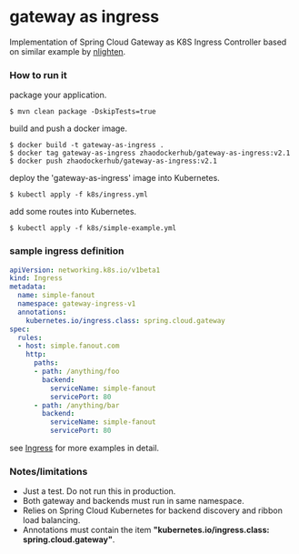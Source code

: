 # gateway as ingress
Implementation of Spring Cloud Gateway as K8S Ingress Controller based on similar example by [nlighten](https://github.com/nlighten/spring-cloud-gateway-ingress).

### How to run it

package your application.

```
$ mvn clean package -DskipTests=true
```

build and push a docker image.

```
$ docker build -t gateway-as-ingress .
$ docker tag gateway-as-ingress zhaodockerhub/gateway-as-ingress:v2.1
$ docker push zhaodockerhub/gateway-as-ingress:v2.1
```

deploy the 'gateway-as-ingress' image into Kubernetes.

```
$ kubectl apply -f k8s/ingress.yml
```

add some routes into Kubernetes.

```
$ kubectl apply -f k8s/simple-example.yml
```

### sample ingress definition

```yaml
apiVersion: networking.k8s.io/v1beta1
kind: Ingress
metadata:
  name: simple-fanout
  namespace: gateway-ingress-v1
  annotations:
    kubernetes.io/ingress.class: spring.cloud.gateway
spec:
  rules:
  - host: simple.fanout.com
    http:
      paths:
      - path: /anything/foo
        backend:
          serviceName: simple-fanout
          servicePort: 80
      - path: /anything/bar
        backend:
          serviceName: simple-fanout
          servicePort: 80
```

see [Ingress](https://kubernetes.io/docs/concepts/services-networking/ingress/) for more examples in detail.

### Notes/limitations
* Just a test. Do not run this in production.
* Both gateway and backends must run in same namespace.
* Relies on Spring Cloud Kubernetes for backend discovery and ribbon load balancing.
* Annotations must contain the item **"kubernetes.io/ingress.class: spring.cloud.gateway"**.
